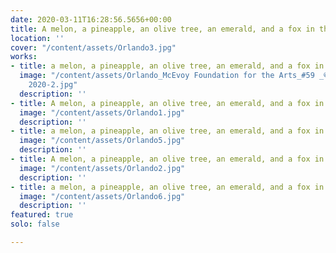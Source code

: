 ```yaml
---
date: 2020-03-11T16:28:56.5656+00:00
title: A melon, a pineapple, an olive tree, an emerald, and a fox in the snow
location: ''
cover: "/content/assets/Orlando3.jpg"
works:
- title: a melon, a pineapple, an olive tree, an emerald, and a fox in the snow install
  image: "/content/assets/Orlando_McEvoy Foundation for the Arts_#59 _©Henrik Kam
    2020-2.jpg"
  description: ''
- title: A melon, a pineapple, an olive tree, an emerald, and a fox in the snow
  image: "/content/assets/Orlando1.jpg"
  description: ''
- title: a melon, a pineapple, an olive tree, an emerald, and a fox in the snow
  image: "/content/assets/Orlando5.jpg"
  description: ''
- title: A melon, a pineapple, an olive tree, an emerald, and a fox in the snow
  image: "/content/assets/Orlando2.jpg"
  description: ''
- title: a melon, a pineapple, an olive tree, an emerald, and a fox in the snow
  image: "/content/assets/Orlando6.jpg"
  description: ''
featured: true
solo: false

---
```

